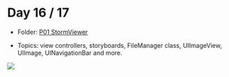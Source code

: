# Day 16 / 17

- Folder: [P01 StormViewer](https://github.com/JulesMoorhouse/100DaysOfSwift/tree/master/P01%20StormViewer/StormViewer) 

- Topics: view controllers, storyboards, FileManager class, UIImageView, UIImage, UINavigationBar and more.

<img src="../Images/day16-p01.gif">
